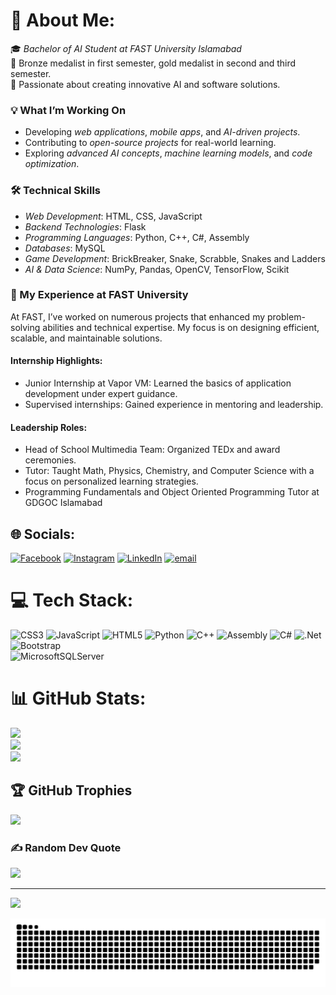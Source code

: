 # 💫 About Me:

🎓 *Bachelor of AI Student at FAST University Islamabad*  
🥇 Bronze medalist in first semester, gold medalist in second and third semester.  
🚀 Passionate about creating innovative AI and software solutions.

### 💡 What I’m Working On
- Developing *web applications*, *mobile apps*, and *AI-driven projects*.
- Contributing to *open-source projects* for real-world learning.
- Exploring *advanced AI concepts*, *machine learning models*, and *code optimization*.

### 🛠 Technical Skills
- *Web Development*: HTML, CSS, JavaScript
- *Backend Technologies*: Flask
- *Programming Languages*: Python, C++, C#, Assembly
- *Databases*: MySQL
- *Game Development*: BrickBreaker, Snake, Scrabble, Snakes and Ladders
- *AI & Data Science*: NumPy, Pandas, OpenCV, TensorFlow, Scikit

### 📌 My Experience at FAST University
At FAST, I’ve worked on numerous projects that enhanced my problem-solving abilities and technical expertise. My focus is on designing efficient, scalable, and maintainable solutions.  

#### Internship Highlights:
- Junior Internship at Vapor VM: Learned the basics of application development under expert guidance.  
- Supervised internships: Gained experience in mentoring and leadership.  

#### Leadership Roles:
- Head of School Multimedia Team: Organized TEDx and award ceremonies.
- Tutor: Taught Math, Physics, Chemistry, and Computer Science with a focus on personalized learning strategies.
- Programming Fundamentals and Object Oriented Programming Tutor at GDGOC Islamabad


## 🌐 Socials:
[![Facebook](https://img.shields.io/badge/Facebook-%231877F2.svg?logo=Facebook&logoColor=white)](https://www.facebook.com/SAliHaiderN/) [![Instagram](https://img.shields.io/badge/Instagram-%23E4405F.svg?logo=Instagram&logoColor=white)](https://www.instagram.com/SAliHaiderN/) [![LinkedIn](https://img.shields.io/badge/LinkedIn-%230077B5.svg?logo=linkedin&logoColor=white)](https://linkedin.com/in/SAliHaiderN) [![email](https://img.shields.io/badge/Email-D14836?logo=gmail&logoColor=white)](mailto:syedalihn@outlook.com)

# 💻 Tech Stack:
![CSS3](https://img.shields.io/badge/css3-%231572B6.svg?style=for-the-badge&logo=css3&logoColor=white) 
![JavaScript](https://img.shields.io/badge/javascript-%23323330.svg?style=for-the-badge&logo=javascript&logoColor=%23F7DF1E) 
![HTML5](https://img.shields.io/badge/html5-%23E34F26.svg?style=for-the-badge&logo=html5&logoColor=white) 
![Python](https://img.shields.io/badge/python-3670A0?style=for-the-badge&logo=python&logoColor=ffdd54) 
![C++](https://img.shields.io/badge/C++-00599C?style=for-the-badge&logo=c%2B%2B&logoColor=white)
![Assembly](https://img.shields.io/badge/Assembly-6E4C13?style=for-the-badge&logo=gnuassembly&logoColor=white)
![C#](https://img.shields.io/badge/C%23-239120?style=for-the-badge&logo=c-sharp&logoColor=white)
![.Net](https://img.shields.io/badge/.NET-5C2D91?style=for-the-badge&logo=.net&logoColor=white) 
![Bootstrap](https://img.shields.io/badge/bootstrap-%238511FA.svg?style=for-the-badge&logo=bootstrap&logoColor=white)  
![MicrosoftSQLServer](https://img.shields.io/badge/Microsoft%20SQL%20Server-CC2927?style=for-the-badge&logo=microsoft%20sql%20server&logoColor=white)


# 📊 GitHub Stats:
![](https://github-readme-stats.vercel.app/api?username=SAliHaiderN&theme=dark&hide_border=false&include_all_commits=false&count_private=false)<br/>
![](https://github-readme-streak-stats.herokuapp.com/?user=SAliHaiderN&theme=dark&hide_border=false)<br/>
![](https://github-readme-stats.vercel.app/api/top-langs/?username=SAliHaiderN&theme=dark&hide_border=false&include_all_commits=false&count_private=false&layout=compact)

## 🏆 GitHub Trophies
![](https://github-profile-trophy.vercel.app/?username=SAliHaiderN&theme=default&no-frame=false&no-bg=true&margin-w=4)

### ✍ Random Dev Quote
![](https://quotes-github-readme.vercel.app/api?type=horizontal&theme=radical)

---
[![](https://visitcount.itsvg.in/api?id=SAliHaiderN&icon=0&color=0)](https://visitcount.itsvg.in)

<!-- Proudly created with GPRM ( https://gprm.itsvg.in ) -->
<picture>
  <source media="(prefers-color-scheme: dark)" srcset="https://raw.githubusercontent.com/TheBossMan110/TheBossMan110/output/github-snake-dark.svg" />
  <source media="(prefers-color-scheme: light)" srcset="https://raw.githubusercontent.com/TheBossMan110/TheBossMan110/output/github-snake.svg" />
  <img alt="github-snake" src="https://raw.githubusercontent.com/TheBossMan110/TheBossMan110/output/github-snake.svg" />
</picture>

